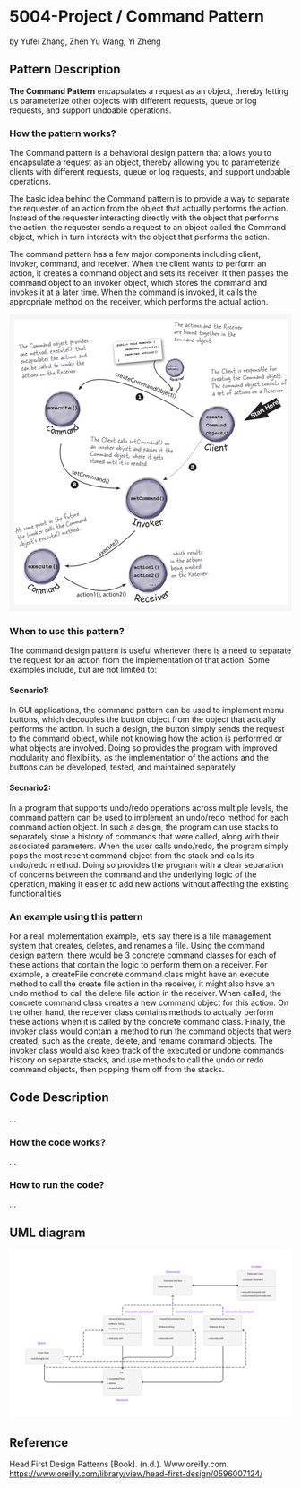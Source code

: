 # 5004-Project / Command Pattern

by Yufei Zhang, Zhen Yu Wang, Yi Zheng

## Pattern Description

**The Command Pattern** encapsulates a request as an object, thereby letting us parameterize other
objects with different requests, queue or log requests, and support undoable operations.

### How the pattern works?

The Command pattern is a behavioral design pattern that allows you to encapsulate a request as an
object, thereby allowing you to parameterize clients with different requests, queue or log requests,
and support undoable operations.

The basic idea behind the Command pattern is to provide a way to separate the requester of an action
from the object that actually performs the action. Instead of the requester interacting directly
with the object that performs the action, the requester sends a request to an object called the
Command object, which in turn interacts with the object that performs the action.

The command pattern has a few major components including client, invoker, command, and receiver.
When the client wants to perform an action, it creates a command object and sets its receiver. It
then passes the command object to an invoker object, which stores the command and invokes it at a
later time. When the command is invoked, it calls the appropriate method on the receiver, which
performs the actual action.

![Command Pattern diagram](Images/patternDiagram.jpeg)

### When to use this pattern?

The command design pattern is useful whenever there is a need to separate the request for an action from the implementation of that action. Some examples include, but are not limited to:

#### Secnario1:

In GUI applications, the command pattern can be used to implement menu buttons, which decouples the button object from the object that actually performs the action. In such a design, the button simply sends the request to the command object, while not knowing how the action is performed or what objects are involved. Doing so provides the program with improved modularity and flexibility, as the implementation of the actions and the buttons can be developed, tested, and maintained separately

#### Secnario2:

In a program that supports undo/redo operations across multiple levels, the command pattern can be used to implement an undo/redo method for each command action object. In such a design, the program can use stacks to separately store a history of commands that were called, along with their associated parameters. When the user calls undo/redo, the program simply pops the most recent command object from the stack and calls its undo/redo method. Doing so provides the program with a clear separation of concerns between the command and the underlying logic of the operation, making it easier to add new actions without affecting the existing functionalities

### An example using this pattern

For a real implementation example, let’s say there is a file management system that creates, deletes, and renames a file. Using the command design pattern, there would be 3 concrete command classes for each of these actions that contain the logic to perform them on a receiver. For example, a createFile concrete command class might have an execute method to call the create file action in the receiver, it might also have an undo method to call the delete file action in the receiver. When called, the concrete command class creates a new command object for this action. On the other hand, the receiver class contains methods to actually perform these actions when it is called by the concrete command class. Finally, the invoker class would contain a method to run the command objects that were created, such as the create, delete, and rename command objects. The invoker class would also keep track of the executed or undone commands history on separate stacks, and use methods to call the undo or redo command objects, then popping them off from the stacks.

## Code Description

...

### How the code works?

...

### How to run the code?

...

## UML diagram

![UML diagram](Images/UML)

## Reference

Head First Design Patterns [Book]. (n.d.).
Www.oreilly.com. https://www.oreilly.com/library/view/head-first-design/0596007124/

